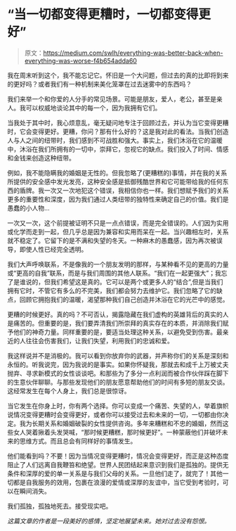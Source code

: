 # “当一切都变得更糟时，一切都变得更好”

> 原文：<https://medium.com/swlh/everything-was-better-back-when-everything-was-worse-f4b654adda60>

我在周末听到这个，我不能忘记它。怀旧是一个大问题，但过去的真的比即将到来的更好吗？或者我们有一种机制来美化笼罩在过去迷雾中的东西吗？

我们来举一个和你爱的人分手的常见场景。可能是朋友，爱人，老公，甚至是亲人。我可以权威地谈论其中的每一个，因为我拥有它们。

当我处于其中时，我心烦意乱，毫无疑问地专注于回顾过去，并认为当它变得更糟时，它会变得更好。更糟，你问？那有什么好的？这是我对此的看法。当我们创造人与人之间的纽带时，我们感到不可战胜和强大。事实上，我们沐浴在它的温暖中，沐浴在我们所拥有的一切中，崇拜它，忽视它的缺点。我们投入了时间、情感和金钱来创造这种纽带。

例如，我不能隐瞒我的婚姻是无性的。但我忽略了(更糟糕的)事情，并在我的关系所提供的安全感中发光发亮，这种安全感是抵御残酷世界和它可能带给我的任何东西的盾牌。我一次又一次地犯这个错误，我相信你也一样。我们想赋予我们的关系更多的重要性和深度，因为我们通过人类纽带的独特性来确定自己的价值。我们是愚蠢的小人物…

一次又一次，这个前提被证明不只是一点点错误，而是完全错误的。人们因为实用或化学而走到一起，但几乎总是因为兼容和实用而呆在一起。当兴趣相左时，关系就不稳定了。它留下的是不满和失望的冬天。一种麻木的愚蠢感，因为再次被误导，即使人性已经完全透明。

我们大声呼唤联系，不是像我的一个朋友发明的那样，与某种看不见的更高的力量或“更高的自我”联系，而是与我们周围的其他人联系。“我们在一起更强大”；我忘了是谁说的，但我们希望这是真的。它可以是两个或更多人的“结合”,但是当我们拥有它时，不管它有多么的不完美，我们都会努力去维护它。我们忽略了它的缺点，回顾它拥抱我们的温暖，渴望那种我们自己创造并沐浴在它的光芒中的感觉。

更糟的时候更好。真的吗？不可否认，揭露隐藏在我们虚构的英雄背后的真实的人是痛苦的。但重要的是，我们要弄清我们所崇拜的真实存在的本质，并消除我们赋予他们的神奇力量。同样重要的是，要适当处理这种关系，以避免受到伤害。最亲近的人往往会伤害我们，让我们失望，利用我们的忠诚和爱。

我这样说并不是消极的。我可以看到你放弃你的武器，并声称你们的关系是深刻和永恒的。听我说完，因为我说的是事实。如果你怀疑我，那就去和成千上万被丈夫抛弃、寻求新模式的女性谈谈吧。和那些为了多分一点利润而被合作伙伴踩在脚下的生意伙伴聊聊。与那些发现他们的朋友愿意帮助他们的时间有多短的朋友交谈。这经常发生在每个人身上，我们总是很惊讶。

当它发生在你身上时，你有两个选择。你可以变成一个痛苦、失望的人，举着旗帜说情况变得更糟时会变得更好，或者你可以接受过去和未来的一切，一切都由你决定。我为长期关系和婚姻破裂的女性提供咨询。多年来糟糕和不忠的婚姻，然而这些女人哭着揪着头发哭喊，“那时候更糟糕，那时候更好”。一种蒙蔽他们并破坏未来的思维方式。而且总会有同样好的事情发生。

他们能看到吗？不要！因为当情况变得更糟时，情况会变得更好，而正是这种态度阻止了人们远离自我鞭笞和绝望。世界人民团结起来意识到我们是孤独的。提供无条件和深厚的爱的单一关系是与我们父母的关系。一旦他们走了，就完了！其他一切都是自我服务的效用，包裹在浪漫的爱情或深厚的友谊中，当它受到考验时，可以在瞬间消失。

我们孤独，孤独地死去。接受现实吧。

*这篇文章的作者是一段美好的感情，坚定地展望未来。她对过去没有怨恨。*
